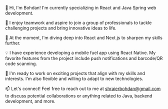 👋 Hi, I'm Bohdan! I'm currently specializing in React and Java Spring web development.

👀 I enjoy teamwork and aspire to join a group of professionals to tackle challenging projects and bring innovative ideas to life.

🌱 At the moment, I'm diving deep into React and Next.js to sharpen my skills further.

💡 I have experience developing a mobile fuel app using React Native. My favorite features from the project include push notifications and barcode/QR code scanning.

💼 I'm ready to work on exciting projects that align with my skills and interests. I'm also flexible and willing to adapt to new technologies.

📫 Let's connect! Feel free to reach out to me at shraierbohdan@gmail.com to discuss potential collaborations or anything related to Java, backend development, and more.
